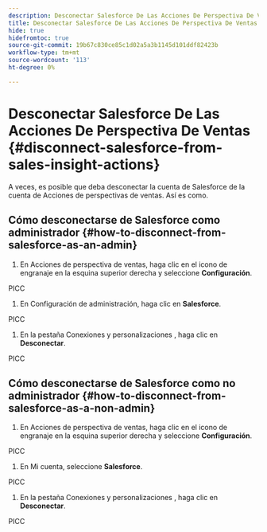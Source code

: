 ```yaml
---
description: Desconectar Salesforce De Las Acciones De Perspectiva De Ventas - Documentos De Marketo - Documentación Del Producto
title: Desconectar Salesforce De Las Acciones De Perspectiva De Ventas
hide: true
hidefromtoc: true
source-git-commit: 19b67c830ce85c1d02a5a3b1145d101ddf82423b
workflow-type: tm+mt
source-wordcount: '113'
ht-degree: 0%

---
```


# Desconectar Salesforce De Las Acciones De Perspectiva De Ventas {#disconnect-salesforce-from-sales-insight-actions}

A veces, es posible que deba desconectar la cuenta de Salesforce de la cuenta de Acciones de perspectivas de ventas. Así es como.

## Cómo desconectarse de Salesforce como administrador {#how-to-disconnect-from-salesforce-as-an-admin}

1. En Acciones de perspectiva de ventas, haga clic en el icono de engranaje en la esquina superior derecha y seleccione **Configuración**.

PICC

1. En Configuración de administración, haga clic en **Salesforce**.

PICC

1. En la pestaña Conexiones y personalizaciones , haga clic en **Desconectar**.

PICC

## Cómo desconectarse de Salesforce como no administrador {#how-to-disconnect-from-salesforce-as-a-non-admin}

1. En Acciones de perspectiva de ventas, haga clic en el icono de engranaje en la esquina superior derecha y seleccione **Configuración**.

PICC

1. En Mi cuenta, seleccione **Salesforce**.

PICC

1. En la pestaña Conexiones y personalizaciones , haga clic en **Desconectar**.

PICC
